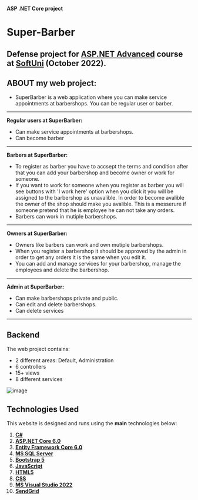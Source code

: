  **ASP .NET Core project** 

# Super-Barber

Defense project for [**ASP.NET Advanced**](https://softuni.bg/trainings/3854/asp-net-advanced-october-2022) course at [SoftUni](https://softuni.bg/ "SoftUni") (October 2022).
------------

  ## **ABOUT my web project:**

- SuperBarber is a web application where you can make service appointments at barbershops. You can be regular user or barber.
------------
**Regular users at SuperBarber:**
- Can make service appointments at barbershops.
- Can become barber
------------

 **Barbers at SuperBarber:**
 - To register as barber you have to accsept the terms and condition after that you can add your barbershop and become owner or work for someone. 
 - If you want to work for someone when you register as barber you will see buttons with 'I work here' option when you click it you will be assigned to the barbershop as unavalible. In order to become avalible the owner of the shop should make you avalible. This is a messerure if someone pretend that he is employee he can not take any orders. 
 - Barbers can work in mutiple barbershops.
------------

 **Owners at SuperBarber:**
 - Owners like barbers can work and own mutiple barbershops. 
 - When you register a barbershop it should be approved by the admin in order to get any orders it is the same when you edit it.
 - You can add and manage services for your barbershop, manage the employees and delete the barbershop. 
 ------------

 **Admin at SuperBarber:**
 - Can make barbershops private and public. 
 - Can edit and delete barbershops.
 - Can delete services
 ------------

## **Backend**
The web project contains:
* 2 different areas: Default, Administration
* 6 controllers
* 15+ views
* 8 different services
 
 ![image](https://github.com/lilpaf/Images/blob/main/Screenshot%202022-12-15%20133213.png)
 
 ## **Technologies Used**

This website is designed and runs using the **main** technologies below:

   1) **[C#](https://en.wikipedia.org/wiki/C_Sharp_(programming_language))**
   2) **[ASP.NET Core 6.0](https://en.wikipedia.org/wiki/ASP.NET_Core)**
   3) **[Entity Framework Core 6.0](https://en.wikipedia.org/wiki/Entity_Framework?wprov=srpw1_0)**
   4) **[MS SQL Server](https://en.wikipedia.org/wiki/Microsoft_SQL_Server)**
   5) **[Bootstrap 5](https://getbootstrap.com/docs/5.0/getting-started/introduction/)**
   6) **[JavaScript](https://en.wikipedia.org/wiki/JavaScript)**
   7) **[HTML5](https://en.wikipedia.org/wiki/HTML)**
   8) **[CSS](https://www.w3schools.com/css/css_intro.asp)**
   9) **[MS Visual Studio 2022](https://visualstudio.microsoft.com/vs/)**
   9) **[SendGrid](https://sendgrid.com/)**
